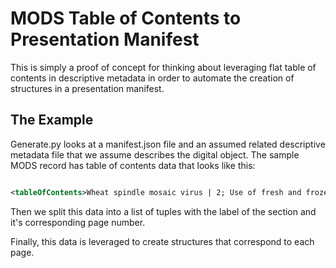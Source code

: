 # MODS Table of Contents to Presentation Manifest

This is simply a proof of concept for thinking about leveraging flat table of contents in descriptive metadata in order
to automate the creation of structures in a presentation manifest.

## The Example

Generate.py looks at a manifest.json file and an assumed related descriptive metadata file that we assume describes the
digital object. The sample MODS record has table of contents data that looks like this:

```xml

<tableOfContents>Wheat spindle mosaic virus | 2; Use of fresh and frozen fish | 5; Dietary sulfur on metabolism | 8; Beneficial ground beetles in fields | 11</tableOfContents>

```

Then we split this data into a list of tuples with the label of the section and it's corresponding page number. 

Finally, this data is leveraged to create structures that correspond to each page.
 